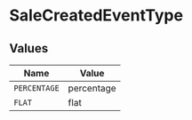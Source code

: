 # SaleCreatedEventType


## Values

| Name         | Value        |
| ------------ | ------------ |
| `PERCENTAGE` | percentage   |
| `FLAT`       | flat         |